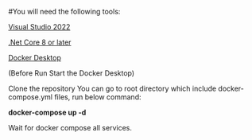 #You will need the following tools:

[Visual Studio 2022](https://visualstudio.microsoft.com/tr/downloads/)

[.Net Core 8 or later](https://dotnet.microsoft.com/en-us/download/dotnet/8)

[Docker Desktop](https://www.docker.com/products/docker-desktop)


(Before Run Start the Docker Desktop)

Clone the repository
You can go to root directory which include docker-compose.yml files, run below command:

**docker-compose up -d**

Wait for docker compose all services.
